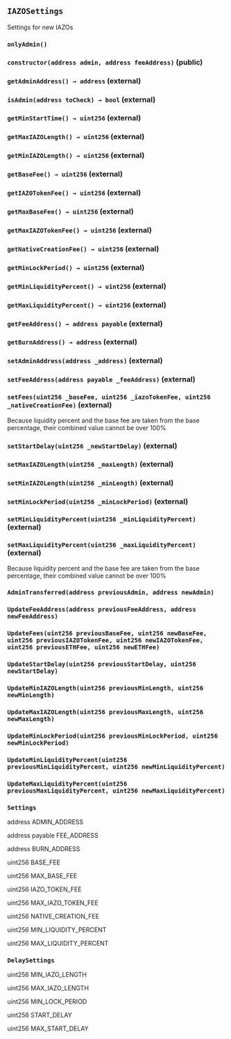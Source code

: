 ## `IAZOSettings`

Settings for new IAZOs



### `onlyAdmin()`






### `constructor(address admin, address feeAddress)` (public)





### `getAdminAddress() → address` (external)





### `isAdmin(address toCheck) → bool` (external)





### `getMinStartTime() → uint256` (external)





### `getMaxIAZOLength() → uint256` (external)





### `getMinIAZOLength() → uint256` (external)





### `getBaseFee() → uint256` (external)





### `getIAZOTokenFee() → uint256` (external)





### `getMaxBaseFee() → uint256` (external)





### `getMaxIAZOTokenFee() → uint256` (external)





### `getNativeCreationFee() → uint256` (external)





### `getMinLockPeriod() → uint256` (external)





### `getMinLiquidityPercent() → uint256` (external)





### `getMaxLiquidityPercent() → uint256` (external)





### `getFeeAddress() → address payable` (external)





### `getBurnAddress() → address` (external)





### `setAdminAddress(address _address)` (external)





### `setFeeAddress(address payable _feeAddress)` (external)





### `setFees(uint256 _baseFee, uint256 _iazoTokenFee, uint256 _nativeCreationFee)` (external)



Because liquidity percent and the base fee are taken from the base percentage,
 their combined value cannot be over 100%

### `setStartDelay(uint256 _newStartDelay)` (external)





### `setMaxIAZOLength(uint256 _maxLength)` (external)





### `setMinIAZOLength(uint256 _minLength)` (external)





### `setMinLockPeriod(uint256 _minLockPeriod)` (external)





### `setMinLiquidityPercent(uint256 _minLiquidityPercent)` (external)





### `setMaxLiquidityPercent(uint256 _maxLiquidityPercent)` (external)



Because liquidity percent and the base fee are taken from the base percentage,
 their combined value cannot be over 100%


### `AdminTransferred(address previousAdmin, address newAdmin)`





### `UpdateFeeAddress(address previousFeeAddress, address newFeeAddress)`





### `UpdateFees(uint256 previousBaseFee, uint256 newBaseFee, uint256 previousIAZOTokenFee, uint256 newIAZOTokenFee, uint256 previousETHFee, uint256 newETHFee)`





### `UpdateStartDelay(uint256 previousStartDelay, uint256 newStartDelay)`





### `UpdateMinIAZOLength(uint256 previousMinLength, uint256 newMinLength)`





### `UpdateMaxIAZOLength(uint256 previousMaxLength, uint256 newMaxLength)`





### `UpdateMinLockPeriod(uint256 previousMinLockPeriod, uint256 newMinLockPeriod)`





### `UpdateMinLiquidityPercent(uint256 previousMinLiquidityPercent, uint256 newMinLiquidityPercent)`





### `UpdateMaxLiquidityPercent(uint256 previousMaxLiquidityPercent, uint256 newMaxLiquidityPercent)`






### `Settings`


address ADMIN_ADDRESS


address payable FEE_ADDRESS


address BURN_ADDRESS


uint256 BASE_FEE


uint256 MAX_BASE_FEE


uint256 IAZO_TOKEN_FEE


uint256 MAX_IAZO_TOKEN_FEE


uint256 NATIVE_CREATION_FEE


uint256 MIN_LIQUIDITY_PERCENT


uint256 MAX_LIQUIDITY_PERCENT


### `DelaySettings`


uint256 MIN_IAZO_LENGTH


uint256 MAX_IAZO_LENGTH


uint256 MIN_LOCK_PERIOD


uint256 START_DELAY


uint256 MAX_START_DELAY



